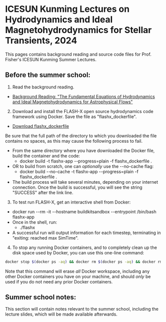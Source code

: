 # ICESUN Kunming Lectures on Hydrodynamics and Ideal Magnetohydrodynamics for Stellar Transients, 2024

This pages contains background reading and source code files for Prof. Fisher's ICESUN Kunming Summer Lectures.

## Before the summer school:

1. Read the background reading.
- [Background Reading: "The Fundamental Equations of Hydrodynamics and Ideal Magnetohydrodynamics for Astrophysical Flows"](./hydro_equation_derivation.pdf)

2. Download and install the FLASH-X open source hydrodynamics code framework using Docker. Save the file as "flashx_dockerfile".
  - [Download flashx_dockerfile](https://raw.githubusercontent.com/rtfisher/summerschool_lectures/main/flashx_dockerfile)

Be sure that the full path of the directory to which you downloaded the file contains no spaces, as this may cause the following process to fail.
- From the same directory where you have downloaded the Docker file, build the container and the code:
  - docker build -t flashx-app --progress=plain -f flashx_dockerfile .
- OR to build from scratch, one can _optionally_ use the --no-cache flag:
  - docker build --no-cache -t flashx-app --progress=plain -f flashx_dockerfile .
- The build process will take several minutes, depending on your internet connection. Once the build is successful, you will see the string "SUCCESS" after the link line.
  
3. To test run FLASH-X, get an interactive shell from Docker:
  - docker run --rm -it --hostname buildkitsandbox --entrypoint /bin/bash flashx-app
- Once in the shell, run:
  - ./flashx
- A successful run will output information for each timestep, terminating in "exiting: reached max SimTime".

4. To stop any running Docker containers, and to completely clean up the disk space used by Docker, you can use this one-line command:

```sh
docker stop $(docker ps -aq) && docker rm $(docker ps -aq) && docker rmi -f $(docker images -aq) && docker volume rm $(docker volume ls -q) && docker network rm $(docker network ls -q) && docker builder prune -a -f && docker system prune
```

Note that this command will erase _all_ Docker workspace, including any other Docker containers you have on your machine, and should _only_ be used if you do not need any prior Docker containers.



## Summer school notes:

This section will contain notes relevant to the summer school, including the lecture slides, which will be made available afterwards.

